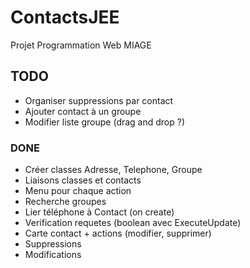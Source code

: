# ContactsJEE
Projet Programmation Web MIAGE

## TODO 
* Organiser suppressions par contact
* Ajouter contact à un groupe
* Modifier liste groupe (drag and drop ?)


### DONE
* Créer classes Adresse, Telephone, Groupe
* Liaisons classes et contacts
* Menu pour chaque action
* Recherche groupes
* Lier téléphone à Contact (on create)
* Verification requetes (boolean avec ExecuteUpdate)
* Carte contact + actions (modifier, supprimer)
* Suppressions
* Modifications 
